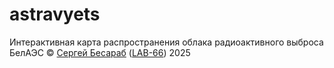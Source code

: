 # astravyets
Интерактивная карта распространения облака радиоактивного выброса БелАЭС
© [Сергей Бесараб]([https://linktr.ee/steanlab](https://liberapay.com/steanlab/donate)) ([LAB-66](https://t.me/lab66)) 2025
